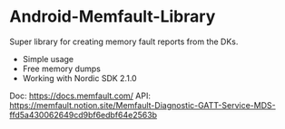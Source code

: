 # Android-Memfault-Library

Super library for creating memory fault reports from the DKs.
* Simple usage
* Free memory dumps
* Working with Nordic SDK 2.1.0

Doc: https://docs.memfault.com/
API: https://memfault.notion.site/Memfault-Diagnostic-GATT-Service-MDS-ffd5a430062649cd9bf6edbf64e2563b
